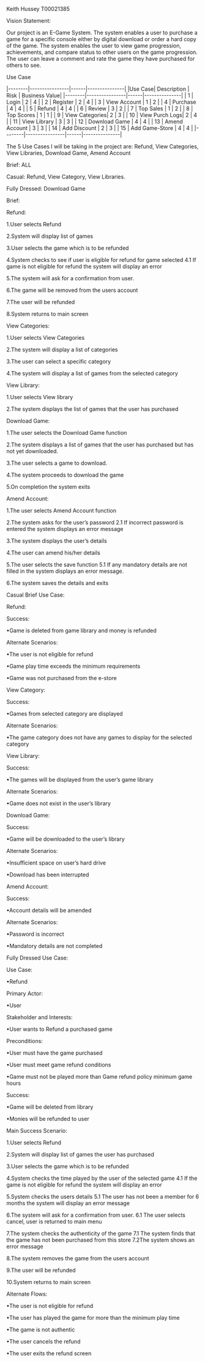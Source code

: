 Keith Hussey T00021385

Vision Statement:  

Our project is an E-Game System. The system enables a user to purchase a game for a specific console either by digital download or order a hard copy of the game. The system enables the user to view game progression, achievements, and compare status to other users on the game progression. The user can leave a comment and rate the game they have purchased for others to see.

Use Case

 |--------|----------------|------|---------------|
 |Use Case| Description    | Risk | Business Value|
 |--------|----------------|------|---------------|
 |  1     | Login          |  2   |      4        |
 |  2     | Register       |  2   |      4        |
 |  3     | View Account   |  1   |      2        |
 |  4     | Purchase       |  4   |      4        |
 |  5     | Refund         |  4   |      4        |
 |  6     | Review         |  3   |      2        |
 |  7     | Top Sales      |  1   |      2        |
 |  8     | Top Scores     |  1   |      1        |
 |  9     | View Categories|  2   |      3        |
 |  10    | View Purch Logs|  2   |      4        |
 |  11    | View Library   |  3   |      3        |
 |  12    | Download Game  |  4   |      4        |
 |  13    | Amend Account  |  3   |      3        |
 |  14    | Add Discount   |  2   |      3        |
 |  15    | Add Game-Store |  4   |      4        |
 |--------|----------------|------|---------------|
 
The 5 Use Cases I will be taking in the project are: Refund, View Categories, View Libraries, Download Game, Amend Account

Brief: ALL

Casual: Refund, View Category, View Libraries.  

Fully Dressed: Download Game

Brief:

Refund:

1.User selects Refund

2.System will display list of games

3.User selects the game which is to be refunded

4.System checks to see if user is eligible for refund for game selected
    4.1 If game is not eligible for refund the system will display an error

5.The system will ask for a confirmation from user.

6.The game will be removed from the users account

7.The user will be refunded  

8.System returns to main screen


View Categories:  

1.User selects View Categories

2.The system will display a list of categories

3.The user can select a specific category

4.The system will display a list of games from the selected category


View Library:

1.User selects View library

2.The system displays the list of games that the user has purchased  


Download Game:  

1.The user selects the Download Game function

2.The system displays a list of games that the user has purchased but has not yet downloaded.  

3.The user selects a game to download.

4.The system proceeds to download the game

5.On completion the system exits


Amend Account:

1.The user selects Amend Account function

2.The system asks for the user’s password
    2.1 If incorrect password is entered the system displays an error message

3.The system displays the user’s details

4.The user can amend his/her details

5.The user selects the save function
    5.1 If any mandatory details are not filled in the system displays an error message.

6.The system saves the details and exits

Casual Brief Use Case:  

Refund:  

Success:  

•Game is deleted from game library and money is refunded


Alternate Scenarios:

•The user is not eligible for refund

•Game play time exceeds the minimum requirements

•Game was not purchased from the e-store


View Category:  

Success:  

•Games from selected category are displayed

Alternate Scenarios:  

•The game category does not have any games to display for the selected category  


View Library:  

Success:  

•The games will be displayed from the user’s game library


Alternate Scenarios:

•Game does not exist in the user’s library


Download Game:  

Success:  

•Game will be downloaded to the user’s library


Alternate Scenarios:

•Insufficient space on user’s hard drive

•Download has been interrupted


Amend Account:  

Success:  

•Account details will be amended


Alternate Scenarios:

•Password is incorrect

•Mandatory details are not completed


Fully Dressed Use Case:  

Use Case:  

•Refund


Primary Actor:

•User


Stakeholder and Interests:

•User wants to Refund a purchased game


Preconditions:

•User must have the game purchased

•User must meet game refund conditions

•Game must not be played more than Game refund policy minimum game hours


Success:

•Game will be deleted from library

•Monies will be refunded to user


Main Success Scenario:  

1.User selects Refund

2.System will display list of games the user has purchased

3.User selects the game which is to be refunded

4.System checks the time played by the user of the selected game 
    4.1 If the game is not eligible for refund the system will display an error

5.System checks the users details
    5.1 The user has not been a member for 6 months the system will display an error message

6.The system will ask for a confirmation from user.
    6.1 The user selects cancel, user is returned to main menu

7.The system checks the authenticity of the game 
    7.1 The system finds that the game has not been purchased from this store
    7.2The system shows an error message

8.The system removes the game from the users account

9.The user will be refunded  

10.System returns to main screen


Alternate Flows:

•The user is not eligible for refund

•The user has played the game for more than the minimum play time

•The game is not authentic  

•The user cancels the refund

•The user exits the refund screen

